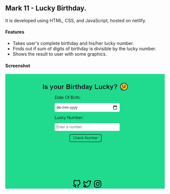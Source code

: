 ## Mark 11 - Lucky Birthday.

It is developed using HTML, CSS, and JavaScript, hosted on netlify.

#### Features

- Takes user's complete birthday and his/her lucky number.
- Finds out if sum of digits of birthday is divisible by the lucky number.
- Shows the result to user with some graphics.

#### Screenshot

![screenshot](snapshot.PNG)

